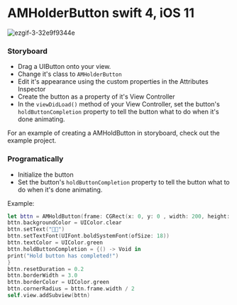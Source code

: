 
# AMHolderButton  swift 4, iOS 11

![ezgif-3-32e9f9344e](https://user-images.githubusercontent.com/17800816/33937652-80375b8c-e019-11e7-970b-8289bb089acf.gif)

### Storyboard
- Drag a UIButton onto your view.
- Change it's class to `AMHolderButton`
- Edit it's appearance using the custom properties in the Attributes Inspector
- Create the button as a property of it's View Controller
- In the `viewDidLoad()` method of your View Controller, set the button's `holdButtonCompletion` property to tell the button what to do when it's done animating.

For an example of creating a AMHoldButton in storyboard, check out the example project.

### Programatically
- Initialize the button
- Set the button's `holdButtonCompletion` property to tell the button what to do when it's done animating.

Example:
```swift 4
let bttn = AMHoldButton(frame: CGRect(x: 0, y: 0 , width: 200, height: 50), slideColor: UIColor.green, slideTextColor: UIColor.white, slideDuration: 1.0)
bttn.backgroundColor = UIColor.clear
bttn.setText("👍🏻")
bttn.setTextFont(UIFont.boldSystemFont(ofSize: 18))
bttn.textColor = UIColor.green
bttn.holdButtonCompletion = {() -> Void in
print("Hold button has completed!")
}
bttn.resetDuration = 0.2
bttn.borderWidth = 3.0
bttn.borderColor = UIColor.green
bttn.cornerRadius = bttn.frame.width / 2
self.view.addSubview(bttn)
```

